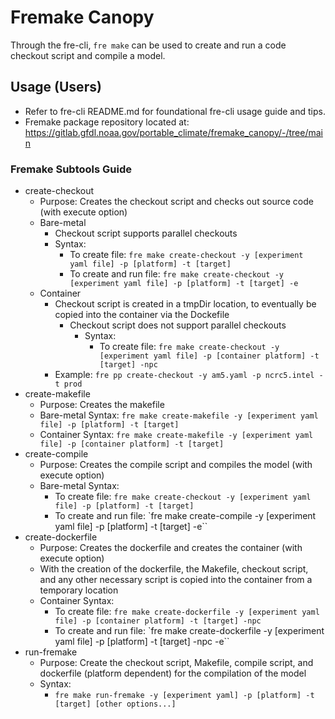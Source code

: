 # **Fremake Canopy**

Through the fre-cli, `fre make` can be used to create and run a code checkout script and compile a model.

## **Usage (Users)**

* Refer to fre-cli README.md for foundational fre-cli usage guide and tips.
* Fremake package repository located at: https://gitlab.gfdl.noaa.gov/portable_climate/fremake_canopy/-/tree/main

### **Fremake Subtools Guide**
- create-checkout
    - Purpose: Creates the checkout script and checks out source code (with execute option)
    - Bare-metal
        - Checkout script supports parallel checkouts
        - Syntax: 
            - To create file: `fre make create-checkout -y [experiment yaml file] -p [platform] -t [target]`
            - To create and run file: `fre make create-checkout -y [experiment yaml file] -p [platform] -t [target] -e`
    - Container
        - Checkout script is created in a tmpDir location, to eventually be copied into the container via the Dockefile
            - Checkout script does not support parallel checkouts
                - Syntax:
                    - To create file: `fre make create-checkout -y [experiment yaml file] -p [container platform] -t [target] -npc`
        - Example: `fre pp create-checkout -y am5.yaml -p ncrc5.intel -t prod`
- create-makefile
    - Purpose: Creates the makefile
    - Bare-metal Syntax: `fre make create-makefile -y [experiment yaml file] -p [platform] -t [target]`
    - Container Syntax: `fre make create-makefile -y [experiment yaml file] -p [container platform] -t [target]`
- create-compile
    - Purpose: Creates the compile script and compiles the model (with execute option)
    - Bare-metal Syntax:
        - To create file: `fre make create-checkout -y [experiment yaml file] -p [platform] -t [target]`
        - To create and run file: `fre make create-compile -y [experiment yaml file] -p [platform] -t [target] -e``
- create-dockerfile
    - Purpose: Creates the dockerfile and creates the container (with execute option)
    - With the creation of the dockerfile, the Makefile, checkout script, and any other necessary script is copied into the container from a temporary location
    - Container Syntax:
        - To create file: `fre make create-dockerfile -y [experiment yaml file] -p [container platform] -t [target] -npc`
        - To create and run file: `fre make create-dockerfile -y [experiment yaml file] -p [platform] -t [target] -npc -e``
- run-fremake
    - Purpose: Create the checkout script, Makefile, compile script, and dockerfile (platform dependent) for the compilation of the model
    - Syntax:
        - `fre make run-fremake -y [experiment yaml] -p [platform] -t [target] [other options...]`
